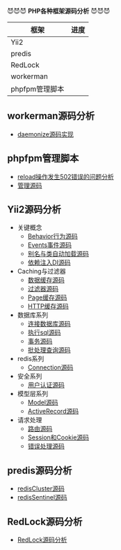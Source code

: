 
:smiling_imp::smiling_imp::smiling_imp:
**PHP各种框架源码分析** 
:smiling_imp::smiling_imp::smiling_imp: 

|框架|进度|
|---|---
|Yii2|
|predis|
|RedLock|
|workerman|
|phpfpm管理脚本|

## workerman源码分析
  * [daemonize源码实现](workerman/daemonize源码实现.md)
  
## phpfpm管理脚本
  * [reload操作发生502错误的问题分析](phpfpm/reload操作发生502错误的问题分析.md)
  * [管理源码](/phpfpm/管理源码.md)
  
## Yii2源码分析
* 关键概念
  * [Behavior行为源码](yii2/%5B关键概念一%5DBehavior行为源码.md)
  * [Events事件源码](yii2/%5B关键概念二%5DEvents事件源码.md)
  * [别名与类自动加载源码](yii2/%5B关键概念三%5D别名与类自动加载源码.md)
  * [依赖注入DI源码](yii2/%5B关键概念三%5D别名与类自动加载源码.md)
* Caching与过滤器
  * [数据缓存源码](yii2/%5BCache与过滤器一%5D数据缓存源码.md)
  * [过滤器源码](yii2/%5BCache与过滤器二%5D过滤器Filters源码.md)
  * [Page缓存源码](yii2/%5BCache与过滤器三%5DPage缓存源码.md)
  * [HTTP缓存源码](yii2/%5BCache与过滤器四%5DHTTP缓存源码.md)
* 数据库系列
  * [连接数据库源码](yii2/%5B数据库一%5D连接数据库源码.md)
  * [执行sql源码](yii2/%5B数据库二%5D执行sql源码.md)
  * [事务源码](yii2/%5B数据库三%5D事务源码.md)
  * [批处理查询源码](yii2/%5B数据库四%5D批处理查询源码.md)
* redis系列
  * [Connection源码](/yii2/%5Bredis%5DConnection源码.md)
* 安全系列
  * [用户认证源码](yii2/%5B安全一%5D用户认证源码.md)
* 模型层系列
  * [Model源码](yii2/%5B模型层一%5DModel源码.md)
  * [ActiveRecord源码](yii2/%5B模型层二%5DActiveRecord源码.md)
* 请求处理
  * [路由源码](yii2/%5B请求处理一%5D路由源码.md)
  * [Session和Cookie源码](yii2/%5B请求处理二%5DSession和Cookie源码.md)
  * [错误处理源码](yii2/%5B请求处理三%5D错误处理源码.md)

## predis源码分析
  * [redisCluster源码](/predis/redisCluster模式源码.md)
  * [redisSentinel源码](predis/redisSentinel模式源码.md)

## RedLock源码分析
  * [RedLock源码分析](/RedLock分布式锁/README.md)
